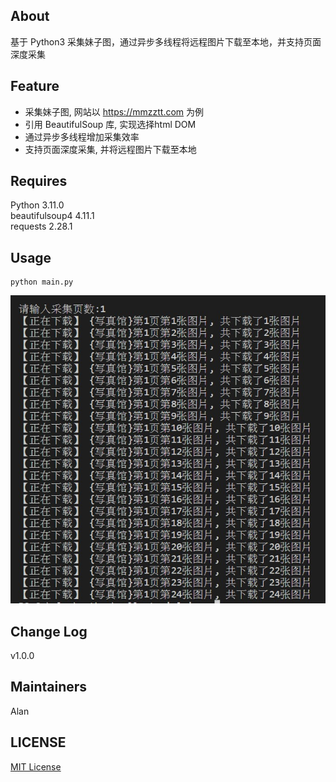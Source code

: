 ## About
基于 Python3 采集妹子图，通过异步多线程将远程图片下载至本地，并支持页面深度采集

## Feature

* 采集妹子图, 网站以 https://mmzztt.com 为例
* 引用 BeautifulSoup 库, 实现选择html DOM 
* 通过异步多线程增加采集效率
* 支持页面深度采集, 并将远程图片下载至本地

## Requires
Python 3.11.0  
beautifulsoup4 4.11.1  
requests 2.28.1  

## Usage
```
python main.py
```
![image](https://raw.githubusercontent.com/joanbabyfet/md_img/master/collect_girl_img/display.jpg)

## Change Log
v1.0.0  

## Maintainers
Alan

## LICENSE
[MIT License](https://github.com/joanbabyfet/collect_girl_img/blob/master/LICENSE)